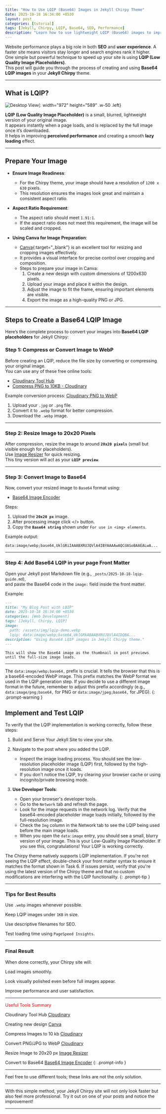```yaml
---
title: "How to Use LQIP (Base64) Images in Jekyll Chirpy Theme"
date: 2025-10-18 16:34:00 +0530
layout: post
categories: [tutorial]
tags: [Jekyll, Chirpy, LQIP, Base64, SEO, Performance]
description: "Learn how to use lightweight LQIP (Base64) images to improve your Jekyll Chirpy site's loading performance."
---
```


Website performance plays a big role in both **SEO** and **user experience**. A faster site means visitors stay longer and search engines rank it higher.  
One simple but powerful technique to speed up your site is using **LQIP (Low Quality Image Placeholders)**.  
This post will guide you through the process of creating and using **Base64 LQIP images** in your **Jekyll Chirpy** theme.

---

##  What is LQIP?
 ![Desktop View](/assets/img/lqip-demo.png){: width="972" height="589" .w-50 .left}

**LQIP (Low Quality Image Placeholder)** is a small, blurred, lightweight version of your original image.  
It appears instantly when a page loads, and is replaced by the full image once it’s downloaded.  
It helps in improving **perceived performance** and creating a smooth **lazy loading** effect.

---

## Prepare Your Image

- **Ensure Image Readiness**:
  - For the Chirpy theme, your image should have a resolution of `1200 x 630` pixels.
  - This resolution ensures the images look great and maintain a consistent aspect ratio.

- **Aspect Ratio Requirement**:
  - The aspect ratio should meet `1.91:1`.
  - If the aspect ratio does not meet this requirement, the image will be scaled and cropped.

- **Using Canva for Image Preparation**:
  - [Canva](https://www.canva.com/){:target="_blank"} is an excellent tool for resizing and cropping images effectively.
  - It provides a visual interface for precise control over cropping and composition.
  - Steps to prepare your image in Canva:
    1. Create a new design with custom dimensions of 1200x630 pixels.
    2. Upload your image and place it within the design.
    3. Adjust the image to fit the frame, ensuring important elements are visible.
    4. Export the image as a high-quality PNG or JPG.
       
---

##  Steps to Create a Base64 LQIP Image

Here’s the complete process to convert your images into **Base64 LQIP placeholders** for Jekyll Chirpy:

###  Step 1: Compress or Convert Image to WebP

Before creating an LQIP, reduce the file size by converting or compressing your original image.  
You can use any of these free online tools:

- [Cloudinary Tool Hub](https://cloudinary.com/tools)
- [Compress PNG to 10KB - Cloudinary](https://cloudinary.com/tools/compress-png-to-10kb)


Example conversion process:
[Cloudinary PNG to WebP](https://cloudinary.com/tools/png-to-webp)
1. Upload your `.jpg` or `.png` file.
2. Convert it to `.webp` format for better compression.
3. Download the `.webp` image.

---

###  Step 2: Resize Image to 20x20 Pixels

After compression, resize the image to around **`20x20 pixels`** (small but visible enough for placeholders).  
Use [Image Resizer](https://imageresizer.com/) for quick resizing.  
This tiny version will act as your **`LQIP preview`**.


---

###  Step 3: Convert Image to Base64

Now, convert your resized image to `Base64` format using:

- [Base64 Image Encoder](https://www.base64-image.de/)

Steps:
1. Upload the **`20x20 px`** image.
2. After processing image click </> button.
3. Copy the **`Base64 string`** shown under `For use in <img> elements`.

Example output:

```
data:image/webp;base64,UklGRiIAAABXRUJQVlA4IBYAAAAwAQCdASoBAAEALwA...
```

---

###  Step 4: Add Base64 LQIP in your page Front Matter

Open your Jekyll post Markdown file (e.g., `_posts/2025-10-18-lqip-guide.md`),  
and paste the Base64 code in the `image:` field inside the front matter.

Example:

```markdown
---
title: "My Blog Post with LQIP"
date: 2025-10-18 16:34:00 +0530
categories: [Web Development]
tags: [Jekyll, Chirpy, LQIP]
image:
  path: /assets/img/lqip-demo.webp
  lqip: data:image/webp;base64,UklGRkABAABXRUJQVlA4IDQBA...
description: "Using Base64 LQIP images in Jekyll Chirpy theme."
---
```

`This will show the Base64 image as the thumbnail in post previews until the full-size image loads.`


---
>
The `data:image/webp;base64,` prefix is crucial. It tells the browser that this is a base64-encoded WebP image. This prefix matches the WebP format we used in the LQIP generation step. If you decide to use a different image format in the future, remember to adjust this prefix accordingly (e.g., `data:image/png;base64,` for PNG or `data:image/jpeg;base64,` for JPEG).
{: .prompt-warning }

## Implement and Test LQIP

To verify that the LQIP implementation is working correctly, follow these steps:

1. Build and Serve Your Jekyll Site to view your site.

2. Navigate to the post where you added the LQIP.
   - Inspect the image loading process. You should see the low-resolution placeholder image (LQIP) first, followed by the high-resolution image once it loads.
   - If you don't notice the LQIP, try clearing your browser cache or using incognito/private browsing mode.

3. **Use Developer Tools**:
   - Open your browser's developer tools.
   - Go to the `Network` tab and refresh the page.
   - Look for the image requests in the network log. Verify that the base64-encoded placeholder image loads initially, followed by the full-resolution image.
   - Check the `Img` column in the Network tab to see the LQIP being used before the main image loads.
   - When you open the `data:image` entry, you should see a small, blurry version of your image. This is your Low-Quality Image Placeholder. If you see this, congratulations! Your LQIP is working correctly.

>
The Chirpy theme natively supports LQIP implementation. If you're not seeing the LQIP effect, double-check your front matter syntax to ensure it matches the format shown in Task 6. If issues persist, verify that you're using the latest version of the Chirpy theme and that no custom modifications are interfering with the LQIP functionality.
{: .prompt-tip }

---

### Tips for Best Results

Use `.webp` images whenever possible.

Keep LQIP images under `1KB` in size.

Use descriptive filenames for SEO.

Test loading time using `PageSpeed Insights`.



---

### Final Result

When done correctly, your Chirpy site will:

Load images smoothly.

Look visually polished even before full images appear.

Improve performance and user satisfaction.

---

<span style="color: red;">Useful Tools Summary</span>

>
Cloudinary Tool Hub [Cloudinary](https://cloudinary.com/tools)
>
Creating new design [Canva](https://www.canva.com/)
>
Compress Images to 10 kb	[Cloudinary](https://cloudinary.com/tools/compress-png-to-10kb)
>
Convert PNG/JPG to WebP	[Cloudinary](https://cloudinary.com/tools/png-to-webp)
>
Resize Image to 20x20 px [Image Resizer](https://imageresizer.com)
>
Convert to Base64	[Base64 Image Encoder](https://base64-image.de)
{: .prompt-info }

---

Feel free to use different tools; these links are not the only solution.

---

With this simple method, your Jekyll Chirpy site will not only look faster but also feel more professional.
Try it out on one of your posts and notice the improvement!


---
